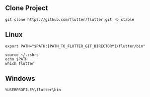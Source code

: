 ## Clone Project

```
git clone https://github.com/flutter/flutter.git -b stable

```

## Linux

```
export PATH="$PATH:[PATH_TO_FLUTTER_GIT_DIRECTORY]/flutter/bin"

source ~/.zshrc
echo $PATH
which flutter
```

## Windows

```
%USERPROFILE%\flutter\bin
```
